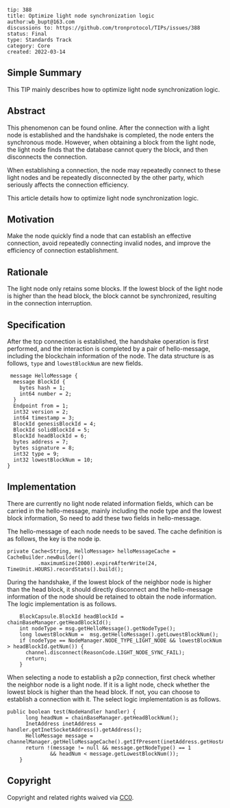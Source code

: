 ```
tip: 388
title: Optimize light node synchronization logic
author:wb_bupt@163.com
discussions to: https://github.com/tronprotocol/TIPs/issues/388
status: Final
type: Standards Track
category: Core
created: 2022-03-14
```

## Simple Summary
This TIP mainly describes how to optimize light node synchronization logic.

## Abstract
This phenomenon can be found online. After the connection with a light node is established and the handshake is completed, the node enters the synchronous mode. However, when obtaining a block from the light node, the light node finds that the database cannot query the block, and then disconnects the connection. 

When establishing a connection, the node may repeatedly connect to these light nodes and be repeatedly disconnected by the other party, which seriously affects the connection efficiency.

This article details how to optimize light node synchronization logic.

## Motivation
Make the node quickly find a node that can establish an effective connection, avoid repeatedly connecting invalid nodes, and improve the efficiency of connection establishment.

## Rationale
The light node only retains some blocks. If the lowest block of the light node is higher than the head block, the block cannot be synchronized, resulting in the connection interruption.

## Specification
After the tcp connection is established, the handshake operation is first performed, and the interaction is completed by a pair of hello-message, including the blockchain information of the node. The data structure is as follows, `type` and `lowestBlockNum` are new fields.

```
 message HelloMessage {
  message BlockId {
    bytes hash = 1;
    int64 number = 2;
  }
  Endpoint from = 1;
  int32 version = 2;
  int64 timestamp = 3;
  BlockId genesisBlockId = 4;
  BlockId solidBlockId = 5;
  BlockId headBlockId = 6;
  bytes address = 7;
  bytes signature = 8;
  int32 type = 9;
  int32 lowestBlockNum = 10;
}
```

## Implementation
There are currently no light node related information fields, which can be carried in the hello-message, mainly including the node type and the lowest block information, So need to add these two fields in hello-message. 

The hello-message of each node needs to be saved. The cache definition is as follows, the key is the node ip.
```
private Cache<String, HelloMessage> helloMessageCache = CacheBuilder.newBuilder()
          .maximumSize(2000).expireAfterWrite(24, TimeUnit.HOURS).recordStats().build();
```

During the handshake, if the lowest block of the neighbor node is higher than the head block, it should directly disconnect and the hello-message information of the node should be retained to obtain the node information. The logic implementation is as follows.
```
    BlockCapsule.BlockId headBlockId = chainBaseManager.getHeadBlockId();
    int nodeType = msg.getHelloMessage().getNodeType();
    long lowestBlockNum =  msg.getHelloMessage().getLowestBlockNum();
    if (nodeType == NodeManager.NODE_TYPE_LIGHT_NODE && lowestBlockNum > headBlockId.getNum()) {
      channel.disconnect(ReasonCode.LIGHT_NODE_SYNC_FAIL);
      return;
    }
```

When selecting a node to establish a p2p connection, first check whether the neighbor node is a light node. If it is a light node, check whether the lowest block is higher than the head block. If not, you can choose to establish a connection with it.
The select logic implementation is as follows.
```
public boolean test(NodeHandler handler) {
      long headNum = chainBaseManager.getHeadBlockNum();
      InetAddress inetAddress = handler.getInetSocketAddress().getAddress();
      HelloMessage message = channelManager.getHelloMessageCache().getIfPresent(inetAddress.getHostAddress());
      return !(message != null && message.getNodeType() == 1
              && headNum < message.getLowestBlockNum());
    }
```

## Copyright

Copyright and related rights waived via [CC0](LICENSE.md).
